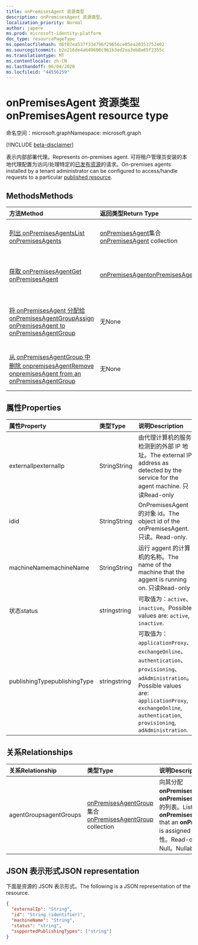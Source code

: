 ```yaml
---
title: onPremisesAgent 资源类型
description: onPremisesAgent 资源类型。
localization_priority: Normal
author: japere
ms.prod: microsoft-identity-platform
doc_type: resourcePageType
ms.openlocfilehash: d6f07ea537f334796f29656ce05ea20351752402
ms.sourcegitcommit: b2e216de4a649606c961b3ed2aa3eb8a65f2355c
ms.translationtype: MT
ms.contentlocale: zh-CN
ms.lasthandoff: 06/04/2020
ms.locfileid: "44556259"
---
```

# <a name="onpremisesagent-resource-type"></a><span data-ttu-id="5b5a4-103">onPremisesAgent 资源类型</span><span class="sxs-lookup"><span data-stu-id="5b5a4-103">onPremisesAgent resource type</span></span>

<span data-ttu-id="5b5a4-104">命名空间：microsoft.graph</span><span class="sxs-lookup"><span data-stu-id="5b5a4-104">Namespace: microsoft.graph</span></span>

[!INCLUDE [beta-disclaimer](../../includes/beta-disclaimer.md)]

<span data-ttu-id="5b5a4-105">表示内部部署代理。</span><span class="sxs-lookup"><span data-stu-id="5b5a4-105">Represents on-premises agent.</span></span> <span data-ttu-id="5b5a4-106">可将租户管理员安装的本地代理配置为访问/处理特定的[已发布资源](publishedresource.md)的请求。</span><span class="sxs-lookup"><span data-stu-id="5b5a4-106">On-premises agents installed by a tenant administrator can be configured to access/handle requests to a particular [published resource](publishedresource.md).</span></span>

## <a name="methods"></a><span data-ttu-id="5b5a4-107">Methods</span><span class="sxs-lookup"><span data-stu-id="5b5a4-107">Methods</span></span>

| <span data-ttu-id="5b5a4-108">方法</span><span class="sxs-lookup"><span data-stu-id="5b5a4-108">Method</span></span>       | <span data-ttu-id="5b5a4-109">返回类型</span><span class="sxs-lookup"><span data-stu-id="5b5a4-109">Return Type</span></span> | <span data-ttu-id="5b5a4-110">说明</span><span class="sxs-lookup"><span data-stu-id="5b5a4-110">Description</span></span> |
|:-------------|:------------|:------------|
| [<span data-ttu-id="5b5a4-111">列出 onPremisesAgents</span><span class="sxs-lookup"><span data-stu-id="5b5a4-111">List onPremisesAgents</span></span>](../api/onpremisesagent-list.md) | <span data-ttu-id="5b5a4-112">[onPremisesAgent](onpremisesagent.md)集合</span><span class="sxs-lookup"><span data-stu-id="5b5a4-112">[onPremisesAgent](onpremisesagent.md) collection</span></span> | <span data-ttu-id="5b5a4-113">获取**onPremisesAgents**对象集合。</span><span class="sxs-lookup"><span data-stu-id="5b5a4-113">Get an **onPremisesAgents** object collection.</span></span> |
| [<span data-ttu-id="5b5a4-114">获取 onPremisesAgent</span><span class="sxs-lookup"><span data-stu-id="5b5a4-114">Get onPremisesAgent</span></span>](../api/onpremisesagent-get.md) | [<span data-ttu-id="5b5a4-115">onPremisesAgent</span><span class="sxs-lookup"><span data-stu-id="5b5a4-115">onPremisesAgent</span></span>](onpremisesagent.md) | <span data-ttu-id="5b5a4-116">读取**onPremisesAgent**对象的属性和关系。</span><span class="sxs-lookup"><span data-stu-id="5b5a4-116">Read the properties and relationships of an **onPremisesAgent** object.</span></span> |
| [<span data-ttu-id="5b5a4-117">将 onPremisesAgent 分配给 onPremisesAgentGroup</span><span class="sxs-lookup"><span data-stu-id="5b5a4-117">Assign onPremisesAgent to onPremisesAgentGroup</span></span>](../api/onpremisesagent-post-agentgroups.md) | <span data-ttu-id="5b5a4-118">无</span><span class="sxs-lookup"><span data-stu-id="5b5a4-118">None</span></span> | <span data-ttu-id="5b5a4-119">将**onPremisesAgent**分配给**onPremisesAgentGroup**。</span><span class="sxs-lookup"><span data-stu-id="5b5a4-119">Assign an **onPremisesAgent** to an **onPremisesAgentGroup**.</span></span>|
| [<span data-ttu-id="5b5a4-120">从 onPremisesAgentGroup 中删除 onpremisesAgent</span><span class="sxs-lookup"><span data-stu-id="5b5a4-120">Remove onpremisesAgent from an onPremisesAgentGroup</span></span>](../api/onpremisesagent-delete-agentgroups.md) | <span data-ttu-id="5b5a4-121">无</span><span class="sxs-lookup"><span data-stu-id="5b5a4-121">None</span></span> | <span data-ttu-id="5b5a4-122">从**onPremisesAgentGroup**中删除**onPremisesAgent** 。</span><span class="sxs-lookup"><span data-stu-id="5b5a4-122">Remove an **onPremisesAgent** from an **onPremisesAgentGroup**.</span></span> |

## <a name="properties"></a><span data-ttu-id="5b5a4-123">属性</span><span class="sxs-lookup"><span data-stu-id="5b5a4-123">Properties</span></span>

| <span data-ttu-id="5b5a4-124">属性</span><span class="sxs-lookup"><span data-stu-id="5b5a4-124">Property</span></span>     | <span data-ttu-id="5b5a4-125">类型</span><span class="sxs-lookup"><span data-stu-id="5b5a4-125">Type</span></span>        | <span data-ttu-id="5b5a4-126">说明</span><span class="sxs-lookup"><span data-stu-id="5b5a4-126">Description</span></span> |
|:-------------|:------------|:------------|
|<span data-ttu-id="5b5a4-127">externalIp</span><span class="sxs-lookup"><span data-stu-id="5b5a4-127">externalIp</span></span>|<span data-ttu-id="5b5a4-128">String</span><span class="sxs-lookup"><span data-stu-id="5b5a4-128">String</span></span>|<span data-ttu-id="5b5a4-129">由代理计算机的服务检测到的外部 IP 地址。</span><span class="sxs-lookup"><span data-stu-id="5b5a4-129">The external IP address as detected by the service for the agent machine.</span></span> <span data-ttu-id="5b5a4-130">只读</span><span class="sxs-lookup"><span data-stu-id="5b5a4-130">Read-only</span></span>|
|<span data-ttu-id="5b5a4-131">id</span><span class="sxs-lookup"><span data-stu-id="5b5a4-131">id</span></span>|<span data-ttu-id="5b5a4-132">String</span><span class="sxs-lookup"><span data-stu-id="5b5a4-132">String</span></span>| <span data-ttu-id="5b5a4-133">OnPremisesAgent 的对象 id。</span><span class="sxs-lookup"><span data-stu-id="5b5a4-133">The object id of the onPremisesAgent.</span></span> <span data-ttu-id="5b5a4-134">只读。</span><span class="sxs-lookup"><span data-stu-id="5b5a4-134">Read-only.</span></span>|
|<span data-ttu-id="5b5a4-135">machineName</span><span class="sxs-lookup"><span data-stu-id="5b5a4-135">machineName</span></span>|<span data-ttu-id="5b5a4-136">String</span><span class="sxs-lookup"><span data-stu-id="5b5a4-136">String</span></span>|<span data-ttu-id="5b5a4-137">运行 aggent 的计算机的名称。</span><span class="sxs-lookup"><span data-stu-id="5b5a4-137">The name of the machine that the aggent is running on.</span></span> <span data-ttu-id="5b5a4-138">只读</span><span class="sxs-lookup"><span data-stu-id="5b5a4-138">Read-only</span></span>|
|<span data-ttu-id="5b5a4-139">状态</span><span class="sxs-lookup"><span data-stu-id="5b5a4-139">status</span></span>|<span data-ttu-id="5b5a4-140">string</span><span class="sxs-lookup"><span data-stu-id="5b5a4-140">string</span></span>| <span data-ttu-id="5b5a4-141">可取值为：`active`、`inactive`。</span><span class="sxs-lookup"><span data-stu-id="5b5a4-141">Possible values are: `active`, `inactive`.</span></span>|
|<span data-ttu-id="5b5a4-142">publishingType</span><span class="sxs-lookup"><span data-stu-id="5b5a4-142">publishingType</span></span>|<span data-ttu-id="5b5a4-143">string</span><span class="sxs-lookup"><span data-stu-id="5b5a4-143">string</span></span>| <span data-ttu-id="5b5a4-144">可取值为：`applicationProxy`、`exchangeOnline`、`authentication`、`provisioning`、`adAdministration`。</span><span class="sxs-lookup"><span data-stu-id="5b5a4-144">Possible values are: `applicationProxy`, `exchangeOnline`, `authentication`, `provisioning`, `adAdministration`.</span></span>|

## <a name="relationships"></a><span data-ttu-id="5b5a4-145">关系</span><span class="sxs-lookup"><span data-stu-id="5b5a4-145">Relationships</span></span>

| <span data-ttu-id="5b5a4-146">关系</span><span class="sxs-lookup"><span data-stu-id="5b5a4-146">Relationship</span></span> | <span data-ttu-id="5b5a4-147">类型</span><span class="sxs-lookup"><span data-stu-id="5b5a4-147">Type</span></span>        | <span data-ttu-id="5b5a4-148">说明</span><span class="sxs-lookup"><span data-stu-id="5b5a4-148">Description</span></span> |
|:-------------|:------------|:------------|
|<span data-ttu-id="5b5a4-149">agentGroups</span><span class="sxs-lookup"><span data-stu-id="5b5a4-149">agentGroups</span></span>|<span data-ttu-id="5b5a4-150">[onPremisesAgentGroup](onpremisesagentgroup.md)集合</span><span class="sxs-lookup"><span data-stu-id="5b5a4-150">[onPremisesAgentGroup](onpremisesagentgroup.md) collection</span></span>| <span data-ttu-id="5b5a4-151">向其分配**onPremisesAgent**的**onPremisesAgentGroups**的列表。</span><span class="sxs-lookup"><span data-stu-id="5b5a4-151">List of **onPremisesAgentGroups** that an **onPremisesAgent** is assigned to.</span></span> <span data-ttu-id="5b5a4-152">此为只读属性。</span><span class="sxs-lookup"><span data-stu-id="5b5a4-152">Read-only.</span></span> <span data-ttu-id="5b5a4-153">可为 Null。</span><span class="sxs-lookup"><span data-stu-id="5b5a4-153">Nullable.</span></span>|

## <a name="json-representation"></a><span data-ttu-id="5b5a4-154">JSON 表示形式</span><span class="sxs-lookup"><span data-stu-id="5b5a4-154">JSON representation</span></span>

<span data-ttu-id="5b5a4-155">下面是资源的 JSON 表示形式。</span><span class="sxs-lookup"><span data-stu-id="5b5a4-155">The following is a JSON representation of the resource.</span></span>

<!-- {
  "blockType": "resource",
  "optionalProperties": [

  ],
  "@odata.type": "microsoft.graph.onPremisesAgent",
  "baseType": "",
  "keyProperty": "id"
}-->

```json
{
  "externalIp": "String",
  "id": "String (identifier)",
  "machineName": "String",
  "status": "string",
  "supportedPublishingTypes": ["string"]
}
```

<!-- uuid: 16cd6b66-4b1a-43a1-adaf-3a886856ed98
2019-02-04 14:57:30 UTC -->
<!-- {
  "type": "#page.annotation",
  "description": "onPremisesAgent resource",
  "keywords": "",
  "section": "documentation",
  "tocPath": ""
}-->
